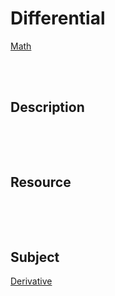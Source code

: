 <!--------------------------------------------------------------------------------- Differential -->
# Differential
[Math]



<!--------------------------------------------------------------------------------- Description -->
<br><br>

## Description
```
```



<!--------------------------------------------------------------------------------- Resource -->
<br><br>

## Resource
```
```



<!--------------------------------------------------------------------------------- Subject -->
<br><br>

## Subject
[Derivative](https://github.com/kashanimorteza/ai_document/blob/main/derivative.md)



<!--------------------------------------------------------------------------------- Link -->
[Math]: https://github.com/kashanimorteza/math_document/blob/main/README.md